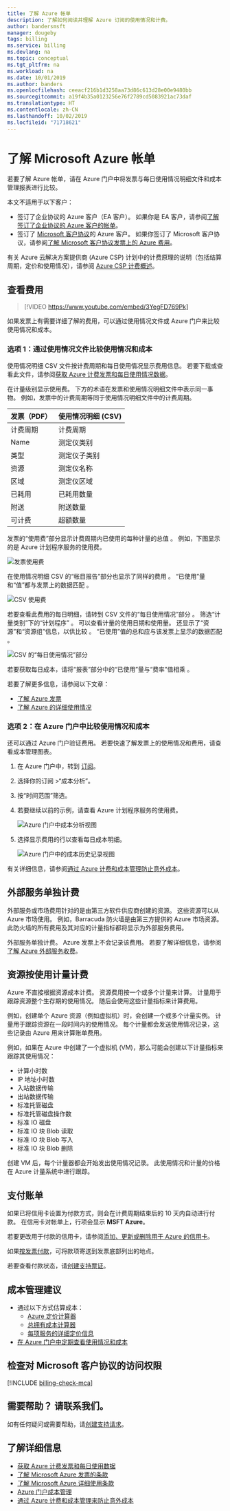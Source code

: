 ```yaml
---
title: 了解 Azure 帐单
description: 了解如何阅读并理解 Azure 订阅的使用情况和计费。
author: bandersmsft
manager: dougeby
tags: billing
ms.service: billing
ms.devlang: na
ms.topic: conceptual
ms.tgt_pltfrm: na
ms.workload: na
ms.date: 10/01/2019
ms.author: banders
ms.openlocfilehash: ceeacf216b1d3258aa73d86c613d28e00e9480bb
ms.sourcegitcommit: a19f4b35a0123256e76f2789cd5083921ac73daf
ms.translationtype: HT
ms.contentlocale: zh-CN
ms.lasthandoff: 10/02/2019
ms.locfileid: "71718621"
---
```

# <a name="understand-your-microsoft-azure-bill"></a>了解 Microsoft Azure 帐单
若要了解 Azure 帐单，请在 Azure 门户中将发票与每日使用情况明细文件和成本管理报表进行比较。

本文不适用于以下客户：
- 签订了企业协议的 Azure 客户（EA 客户）。 如果你是 EA 客户，请参阅[了解签订了企业协议的 Azure 客户的帐单](billing-understand-your-bill-ea.md)。
- 签订了 [Microsoft 客户协议](#check-access-to-a-microsoft-customer-agreement)的 Azure 客户。 如果你签订了 Microsoft 客户协议，请参阅[了解 Microsoft 客户协议发票上的 Azure 费用](billing-mca-understand-your-bill.md)。

有关 Azure 云解决方案提供商 (Azure CSP) 计划中的计费原理的说明（包括结算周期，定价和使用情况），请参阅 [Azure CSP 计费概述](/azure/cloud-solution-provider/billing/azure-csp-billing-overview/)。

## <a name="charges"></a>查看费用

>[!VIDEO https://www.youtube.com/embed/3YegFD769Pk]

如果发票上有需要详细了解的费用，可以通过使用情况文件或 Azure 门户来比较使用情况和成本。

### <a name="option-1-compare-usage-and-costs-with-usage-file"></a>选项 1：通过使用情况文件比较使用情况和成本

使用情况明细 CSV 文件按计费周期和每日使用情况显示费用信息。 若要下载或查看此文件，请参阅[获取 Azure 计费发票和每日使用情况数据](billing-download-azure-invoice-daily-usage-date.md)。

在计量级别显示使用费。 下方的术语在发票和使用情况明细文件中表示同一事物。 例如，发票中的计费周期等同于使用情况明细文件中的计费周期。

 | 发票（PDF） | 使用情况明细 (CSV)|
 | --- | --- |
|计费周期 | 计费周期 |
 |Name |测定仪类别 |
 |类型 |测定仪子类别 |
 |资源 |测定仪名称 |
 |区域 |测定仪区域 |
 |已耗用 |已耗用数量 |
 |附送 |附送数量 |
 |可计费 |超额数量 |

发票的“使用费”部分显示计费周期内已使用的每种计量的总值  。 例如，下图显示的是 Azure 计划程序服务的使用费。

![发票使用费](./media/billing-understand-your-bill/1.png)

在使用情况明细 CSV 的“帐目报告”部分也显示了同样的费用  。 “已使用”量和“值”都与发票上的数据匹配   。

![CSV 使用费](./media/billing-understand-your-bill/2.png)

若要查看此费用的每日明细，请转到 CSV 文件的“每日使用情况”部分  。 筛选“计量类别”下的“计划程序”   。 可以查看计量的使用日期和使用量。 还显示了“资源”和“资源组”信息，以供比较   。 “已使用”值的总和应与该发票上显示的数据匹配  。

![CSV 的“每日使用情况”部分](./media/billing-understand-your-bill/3.png)

若要获取每日成本，请将“报表”部分中的“已使用”量与“费率”值相乘    。

若要了解更多信息，请参阅以下文章：

- [了解 Azure 发票](billing-understand-your-invoice.md)
- [了解 Azure 的详细使用情况](billing-understand-your-invoice.md)

### <a name="option-2-compare-the-usage-and-costs-in-the-azure-portal"></a>选项 2：在 Azure 门户中比较使用情况和成本

还可以通过 Azure 门户验证费用。 若要快速了解发票上的使用情况和费用，请查看成本管理图表。

1. 在 Azure 门户中，转到 [订阅](https://portal.azure.com/#blade/Microsoft_Azure_Billing/SubscriptionsBlade)。
1. 选择你的订阅 >“成本分析”。 
1. 按“时间范围”筛选。 
1. 若要继续以前的示例，请查看 Azure 计划程序服务的使用费。

   ![Azure 门户中成本分析视图](./media/billing-understand-your-bill/4.png)

1. 选择显示费用的行以查看每日成本明细。

   ![Azure 门户中的成本历史记录视图](./media/billing-understand-your-bill/5.png)

有关详细信息，请参阅[通过 Azure 计费和成本管理防止意外成本](billing-getting-started.md#costs)。

## <a name="external"></a>外部服务单独计费

外部服务或市场费用针对的是由第三方软件供应商创建的资源。 这些资源可以从 Azure 市场使用。 例如，Barracuda 防火墙是由第三方提供的 Azure 市场资源。 此防火墙的所有费用及其对应的计量指标都将显示为外部服务费用。

外部服务单独计费。 Azure 发票上不会记录该费用。 若要了解详细信息，请参阅[了解 Azure 外部服务收费](billing-understand-your-azure-marketplace-charges.md)。

## <a name="resources-billed-by-usage-meters"></a>资源按使用计量计费

Azure 不直接根据资源成本计费。 资源费用按一个或多个计量来计算。 计量用于跟踪资源整个生存期的使用情况。 随后会使用这些计量指标来计算费用。

例如，创建单个 Azure 资源（例如虚拟机）时，会创建一个或多个计量实例。 计量用于跟踪资源在一段时间内的使用情况。 每个计量都会发送使用情况记录，这些记录由 Azure 用来计算账单费用。

例如，如果在 Azure 中创建了一个虚拟机 (VM)，那么可能会创建以下计量指标来跟踪其使用情况：

- 计算小时数
- IP 地址小时数
- 入站数据传输
- 出站数据传输
- 标准托管磁盘
- 标准托管磁盘操作数
- 标准 IO 磁盘
- 标准 IO 块 Blob 读取
- 标准 IO 块 Blob 写入
- 标准 IO 块 Blob 删除

创建 VM 后，每个计量器都会开始发出使用情况记录。 此使用情况和计量的价格在 Azure 计量系统中进行跟踪。

## <a name="payment"></a>支付账单

如果已将信用卡设置为付款方式，则会在计费周期结束后的 10 天内自动进行付款。 在信用卡对帐单上，行项会显示 **MSFT Azure**。

若要更改用于付款的信用卡，请参阅[添加、更新或删除用于 Azure 的信用卡](billing-how-to-change-credit-card.md)。

如果[按发票付款](billing-how-to-pay-by-invoice.md)，可将款项寄送到发票底部列出的地点。

若要查看付款状态，请[创建支持票证](https://portal.azure.com/?#blade/Microsoft_Azure_Support/HelpAndSupportBlade)。


## <a name="tips-for-cost-management"></a>成本管理建议

- 通过以下方式估算成本：
  - [Azure 定价计算器](https://azure.microsoft.com/pricing/calculator/)
  - [总拥有成本计算器](https://aka.ms/azure-tco-calculator)
  - [每项服务的详细定价信息](https://azure.microsoft.com/pricing/)
- [在 Azure 门户中定期查看使用情况和成本](billing-getting-started.md#costs)

## <a name="check-access-to-a-microsoft-customer-agreement"></a>检查对 Microsoft 客户协议的访问权限
[!INCLUDE [billing-check-mca](../../includes/billing-check-mca.md)]

## <a name="need-help-contact-us"></a>需要帮助？ 请联系我们。

如有任何疑问或需要帮助，请[创建支持请求](https://go.microsoft.com/fwlink/?linkid=2083458)。

## <a name="learn-more"></a>了解详细信息

- [获取 Azure 计费发票和每日使用数据](billing-download-azure-invoice-daily-usage-date.md)
- [了解 Microsoft Azure 发票的条款](billing-understand-your-invoice.md)
- [了解 Microsoft Azure 详细使用条款](billing-understand-your-usage.md)
- [Azure 门户成本管理](https://docs.microsoft.com/azure/billing/billing-getting-started)
- [通过 Azure 计费和成本管理来防止意外成本](billing-getting-started.md#costs)
